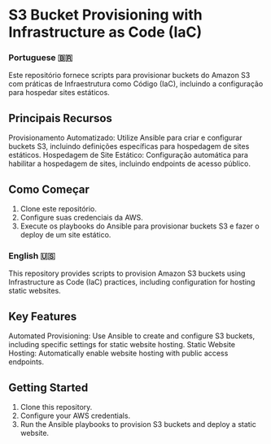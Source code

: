 # S3 Bucket Provisioning with Infrastructure as Code (IaC)
### Portuguese 🇧🇷 
Este repositório fornece scripts para provisionar buckets do Amazon S3 com práticas de Infraestrutura como Código (IaC), incluindo a configuração para hospedar sites estáticos.

## Principais Recursos
Provisionamento Automatizado: Utilize Ansible para criar e configurar buckets S3, incluindo definições específicas para hospedagem de sites estáticos.
Hospedagem de Site Estático: Configuração automática para habilitar a hospedagem de sites, incluindo endpoints de acesso público.

## Como Começar
1. Clone este repositório.
2. Configure suas credenciais da AWS.
3. Execute os playbooks do Ansible para provisionar buckets S3 e fazer o deploy de um site estático.

### English 🇺🇸 
This repository provides scripts to provision Amazon S3 buckets using Infrastructure as Code (IaC) practices, including configuration for hosting static websites.

## Key Features
Automated Provisioning: Use Ansible to create and configure S3 buckets, including specific settings for static website hosting.
Static Website Hosting: Automatically enable website hosting with public access endpoints.

## Getting Started
1. Clone this repository.
2. Configure your AWS credentials.
3. Run the Ansible playbooks to provision S3 buckets and deploy a static website.
